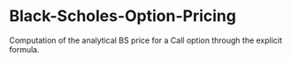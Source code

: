 # Black-Scholes-Option-Pricing
Computation of the analytical BS price for a Call option through the explicit formula.
